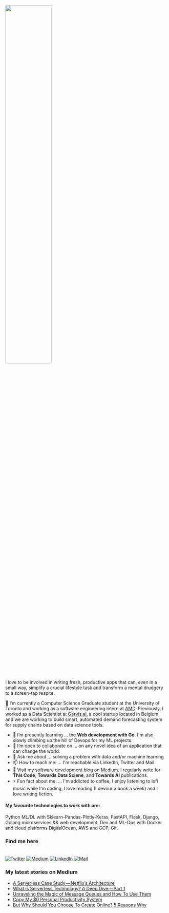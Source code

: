<p  align="left" > <img width=53.5%  src="https://user-images.githubusercontent.com/34805906/94922526-0481e200-04d8-11eb-9300-e42c9bfea9f8.png"></p> 

I love to be involved in writing fresh, productive apps that can, even in a small way, simplify a crucial lifestyle task and transform a mental drudgery to a screen-tap respite.  

🔭 I’m currently a Computer Science Graduate student at the University of Toronto and working as a software engineering intern at [AMD](https://amd.com). Previously, I worked as a Data Scientist at [Garvis.ai](https://www.garvis.ai/), a cool startup located in Belgium and we are working to build smart, automated demand forecasting system for supply chains based on data science tools.

- 🌱 I’m presently learning ... the **Web development with Go**. I'm also slowly climbing up the hill of Devops for my ML projects. 
- 👯 I’m open to collaborate on ... on any novel idea of an application that can change the world.
- 💬 Ask me about ... solving a problem with data and/or machine learning
- 📫 How to reach me: ... I'm reachable via LinkedIn, Twitter and Mail.
- :book: Visit my software development blog on [Medium](https://medium.com/@ipom). I regularly write for **This Code**, **Towards Data Sciene**, and **Towards AI** publications. 
- ⚡ Fun fact about me: ... I'm addicted to coffee, I enjoy listening to lofi music while I'm coding, I love reading (I devour a book a week) and I love writing fiction. 

#### My favourite technologies to work with are:
Python ML/DL with Sklearn-Pandas-Plotly-Keras, FastAPI, Flask, Django, Golang microservices && web development, Dev and ML-Ops with Docker and cloud platforms DigitalOcean, AWS and GCP, Git. 


### Find me here <br><br>
<a href="https://twitter.com/intent/follow?screen_name=csandyash&tw_p=followbutton" target="_blank"><img alt="Twitter" src="https://img.shields.io/badge/twitter-%231DA1F2.svg?&style=for-the-badge&logo=twitter&logoColor=white" /></a>
<a href="https://medium.com/@ipom" target="_blank"><img alt="Medium" src="https://img.shields.io/badge/medium-%2312100E.svg?&style=for-the-badge&logo=medium&logoColor=white" /></a>
<a href="https://www.linkedin.com/in/yashprakash13" target="_blank"><img alt="LinkedIn" src="https://img.shields.io/badge/linkedin-%230077B5.svg?&style=for-the-badge&logo=linkedin&logoColor=white" /></a>
<a href="mailto:yash@yashprakash.com" target="_blank"><img alt="Mail" src="https://img.shields.io/badge/Gmail-D14836?style=for-the-badge&logo=gmail&logoColor=white"/></a>


 ### My latest stories on Medium
 - [A Serverless Case Study — Netflix’s Architecture](https://levelup.gitconnected.com/a-serverless-case-study-netflixs-architecture-e0742b478cbd?source=rss-9ba949960063------2)
 - [What is Serverless Technology? A Deep Dive — Part 1](https://levelup.gitconnected.com/what-is-serverless-technology-a-deep-dive-part-1-70abe7dc5dd9?source=rss-9ba949960063------2)
 - [Unraveling the Magic of Message Queues and How To Use Them](https://medium.com/geekculture/unraveling-the-magic-of-message-queues-and-how-to-use-them-be31e3020fba?source=rss-9ba949960063------2)
 - [Copy My $0 Personal Productivity System](https://medium.com/illumination/copy-my-0-personal-productivity-system-ce40ad699c30?source=rss-9ba949960063------2)
 - [But Why Should You Choose To Create Online? 5 Reasons Why](https://ipom.medium.com/but-why-should-you-choose-to-create-online-5-reasons-why-47c863483578?source=rss-9ba949960063------2)